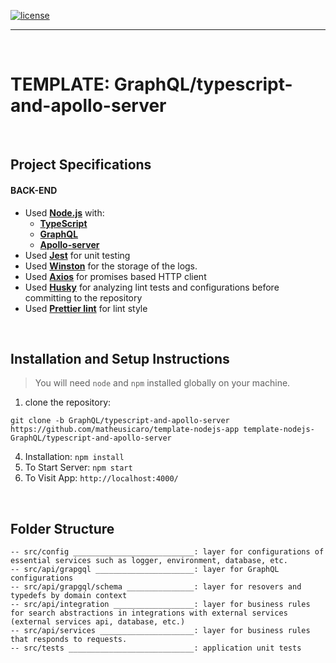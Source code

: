 [![license](https://img.shields.io/github/license/DAVFoundation/captain-n3m0.svg?style=flat-square)](https://github.com/matheusicaro/template-nodejs-app/blob/main/LICENSE)

---

<br>

# TEMPLATE: GraphQL/typescript-and-apollo-server

<br>

## Project Specifications

#### BACK-END

- Used **[Node.js](https://nodejs.org/en/)** with:
  - **[TypeScript](https://www.typescriptlang.org/)**
  - **[GraphQL](https://graphql.org/)**
  - **[Apollo-server](https://www.apollographql.com/docs/apollo-server/)**
- Used **[Jest](https://jestjs.io/)** for unit testing
- Used **[Winston](https://github.com/winstonjs/winston)** for the storage of the logs.
- Used **[Axios](https://axios-http.com/)** for promises based HTTP client
- Used **[Husky](https://typicode.github.io/husky/#/)** for analyzing lint tests and configurations before committing to the repository
- Used **[Prettier lint](https://prettier.io/docs/en/integrating-with-linters.html)** for lint style

<br>

## Installation and Setup Instructions

> You will need `node` and `npm` installed globally on your machine.

1. clone the repository: <br>
```
git clone -b GraphQL/typescript-and-apollo-server https://github.com/matheusicaro/template-nodejs-app template-nodejs-GraphQL/typescript-and-apollo-server

```
4. Installation: `npm install`
5. To Start Server: `npm start`
6. To Visit App: `http://localhost:4000/`

<br>

## Folder Structure

```
-- src/config ___________________________: layer for configurations of essential services such as logger, environment, database, etc.
-- src/api/grapgql ______________________: layer for GraphQL configurations
-- src/api/grapgql/schema _______________: layer for resovers and typedefs by domain context
-- src/api/integration __________________: layer for business rules for search abstractions in integrations with external services (external services api, database, etc.)
-- src/api/services _____________________: layer for business rules that responds to requests.
-- src/tests ____________________________: application unit tests
```

<br>

